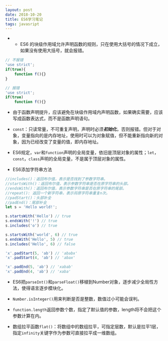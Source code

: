 ```yaml
---
layout: post
date: 2018-10-20
title: ES6学习笔记
tags: javasript
---
```





* * ES6 的块级作用域允许声明函数的规则，只在使用大括号的情况下成立，如果没有使用大括号，就会报错。

```javascript
// 不报错
'use strict';
if(true){
	function f(){}
}

// 报错
'use strict';
if(true)
    function f(){}
```

* 由于函数声明提升，应该避免在块级作用域内声明函数，如果确实需要，应该写成函数表达式，而不是函数声明语句。
* `const`：只读常量，不可重复声明，声明时必须***初始化***，否则报错。但对于对象，变量指向的是内存地址，使用时可以为对象赋值，但不能重新指向新的对象，因为已经改变了变量的值，即内存地址。

* ES6规定，`var`和`function`声明的全局变量，依旧是顶层对象的属性；`let`，`const`，`class`声明的全局变量，不是属于顶层对象的属性。
* ES6添加字符串方法

```javascript
//includes()：返回布尔值，表示是否找到了参数字符串。
//startsWith()：返回布尔值，表示参数字符串是否在原字符串的头部。
//endsWith()：返回布尔值，表示参数字符串是否在原字符串的尾部。
//repeat(): 返回一个新字符串，表示将原字符串重复n次。
//padStart()：头部补全
//padEnd()：尾部补全
let s = 'Hello world!';

s.startsWith('Hello') // true
s.endsWith('!') // true
s.includes('o') // true

s.startsWith('world', 6) // true
s.endsWith('Hello', 5) // true
s.includes('Hello', 6) // false

'x'.padStart(5, 'ab') // 'ababx'
'x'.padStart(4, 'ab') // 'abax'

'x'.padEnd(5, 'ab') // 'xabab'
'x'.padEnd(4, 'ab') // 'xaba'
```

* ES6把`parseInt()`和`parseFloat()`移植到Number对象，逐步减少全局性方法，使得语言逐步模块化。
* `Number.isInteger()`用来判断是否是整数，数值过小可能会误判。

* `function.length`返回参数个数，指定了默认值的参数，length将不会把这个参数计算在内。

* 数组拉平函数`flat()`：将数组中的数组拉平，可指定层数，默认是拉平1层，指定`infinity`关键字作为参数可直接拉平成一维数组。